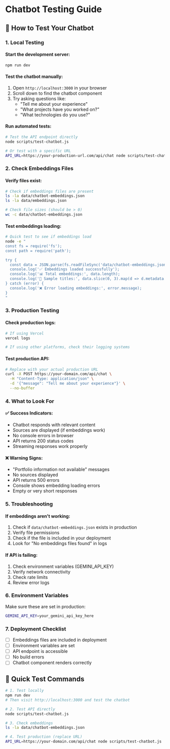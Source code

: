 # Chatbot Testing Guide

## 🧪 How to Test Your Chatbot

### 1. **Local Testing**

#### Start the development server:

```bash
npm run dev
```

#### Test the chatbot manually:

1. Open `http://localhost:3000` in your browser
2. Scroll down to find the chatbot component
3. Try asking questions like:
   - "Tell me about your experience"
   - "What projects have you worked on?"
   - "What technologies do you use?"

#### Run automated tests:

```bash
# Test the API endpoint directly
node scripts/test-chatbot.js

# Or test with a specific URL
API_URL=https://your-production-url.com/api/chat node scripts/test-chatbot.js
```

### 2. **Check Embeddings Files**

#### Verify files exist:

```bash
# Check if embeddings files are present
ls -la data/chatbot-embeddings.json
ls -la data/embeddings.json

# Check file sizes (should be > 0)
wc -c data/chatbot-embeddings.json
```

#### Test embeddings loading:

```bash
# Quick test to see if embeddings load
node -e "
const fs = require('fs');
const path = require('path');

try {
  const data = JSON.parse(fs.readFileSync('data/chatbot-embeddings.json', 'utf8'));
  console.log('✅ Embeddings loaded successfully');
  console.log('📊 Total embeddings:', data.length);
  console.log('📝 Sample titles:', data.slice(0, 3).map(d => d.metadata.title));
} catch (error) {
  console.log('❌ Error loading embeddings:', error.message);
}
"
```

### 3. **Production Testing**

#### Check production logs:

```bash
# If using Vercel
vercel logs

# If using other platforms, check their logging systems
```

#### Test production API:

```bash
# Replace with your actual production URL
curl -X POST https://your-domain.com/api/chat \
  -H "Content-Type: application/json" \
  -d '{"message": "Tell me about your experience"}' \
  --no-buffer
```

### 4. **What to Look For**

#### ✅ **Success Indicators:**

- Chatbot responds with relevant content
- Sources are displayed (if embeddings work)
- No console errors in browser
- API returns 200 status codes
- Streaming responses work properly

#### ❌ **Warning Signs:**

- "Portfolio information not available" messages
- No sources displayed
- API returns 500 errors
- Console shows embedding loading errors
- Empty or very short responses

### 5. **Troubleshooting**

#### If embeddings aren't working:

1. Check if `data/chatbot-embeddings.json` exists in production
2. Verify file permissions
3. Check if the file is included in your deployment
4. Look for "No embeddings files found" in logs

#### If API is failing:

1. Check environment variables (GEMINI_API_KEY)
2. Verify network connectivity
3. Check rate limits
4. Review error logs

### 6. **Environment Variables**

Make sure these are set in production:

```bash
GEMINI_API_KEY=your_gemini_api_key_here
```

### 7. **Deployment Checklist**

- [ ] Embeddings files are included in deployment
- [ ] Environment variables are set
- [ ] API endpoint is accessible
- [ ] No build errors
- [ ] Chatbot component renders correctly

## 🚀 Quick Test Commands

```bash
# 1. Test locally
npm run dev
# Then visit http://localhost:3000 and test the chatbot

# 2. Test API directly
node scripts/test-chatbot.js

# 3. Check embeddings
ls -la data/chatbot-embeddings.json

# 4. Test production (replace URL)
API_URL=https://your-domain.com/api/chat node scripts/test-chatbot.js
```
